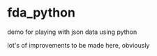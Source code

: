 # fda_python
demo for playing with json data using python

lot's of improvements to be made here, obviously
